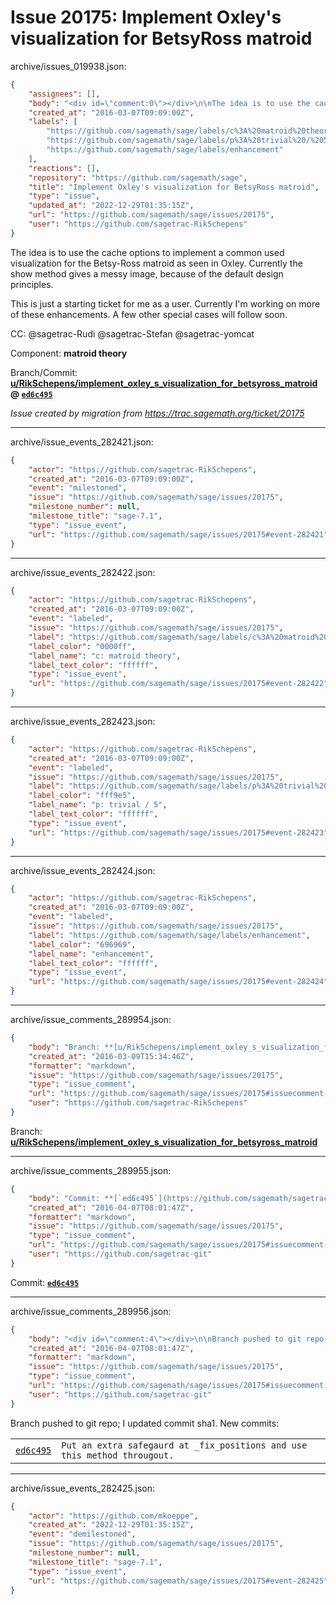 # Issue 20175: Implement Oxley's visualization for BetsyRoss matroid

archive/issues_019938.json:
```json
{
    "assignees": [],
    "body": "<div id=\"comment:0\"></div>\n\nThe idea is to use the cache options to implement a common used visualization for the Betsy-Ross matroid as seen in Oxley. Currently the show method gives a messy image, because of the default design principles.\n\nThis is just a starting ticket for me as a user. Currently I'm working on more of these enhancements. A few other special cases will follow soon.\n\n\nCC:  @sagetrac-Rudi @sagetrac-Stefan @sagetrac-yomcat\n\nComponent: **matroid theory**\n\nBranch/Commit: **[u/RikSchepens/implement_oxley_s_visualization_for_betsyross_matroid](https://github.com/sagemath/sagetrac-mirror/tree/u/RikSchepens/implement_oxley_s_visualization_for_betsyross_matroid) @ [`ed6c495`](https://github.com/sagemath/sagetrac-mirror/commit/ed6c4951b25a662fe18cf4df579d9658cfbabd43)**\n\n_Issue created by migration from https://trac.sagemath.org/ticket/20175_\n\n",
    "created_at": "2016-03-07T09:09:00Z",
    "labels": [
        "https://github.com/sagemath/sage/labels/c%3A%20matroid%20theory",
        "https://github.com/sagemath/sage/labels/p%3A%20trivial%20/%205",
        "https://github.com/sagemath/sage/labels/enhancement"
    ],
    "reactions": [],
    "repository": "https://github.com/sagemath/sage",
    "title": "Implement Oxley's visualization for BetsyRoss matroid",
    "type": "issue",
    "updated_at": "2022-12-29T01:35:15Z",
    "url": "https://github.com/sagemath/sage/issues/20175",
    "user": "https://github.com/sagetrac-RikSchepens"
}
```
<div id="comment:0"></div>

The idea is to use the cache options to implement a common used visualization for the Betsy-Ross matroid as seen in Oxley. Currently the show method gives a messy image, because of the default design principles.

This is just a starting ticket for me as a user. Currently I'm working on more of these enhancements. A few other special cases will follow soon.


CC:  @sagetrac-Rudi @sagetrac-Stefan @sagetrac-yomcat

Component: **matroid theory**

Branch/Commit: **[u/RikSchepens/implement_oxley_s_visualization_for_betsyross_matroid](https://github.com/sagemath/sagetrac-mirror/tree/u/RikSchepens/implement_oxley_s_visualization_for_betsyross_matroid) @ [`ed6c495`](https://github.com/sagemath/sagetrac-mirror/commit/ed6c4951b25a662fe18cf4df579d9658cfbabd43)**

_Issue created by migration from https://trac.sagemath.org/ticket/20175_





---

archive/issue_events_282421.json:
```json
{
    "actor": "https://github.com/sagetrac-RikSchepens",
    "created_at": "2016-03-07T09:09:00Z",
    "event": "milestoned",
    "issue": "https://github.com/sagemath/sage/issues/20175",
    "milestone_number": null,
    "milestone_title": "sage-7.1",
    "type": "issue_event",
    "url": "https://github.com/sagemath/sage/issues/20175#event-282421"
}
```



---

archive/issue_events_282422.json:
```json
{
    "actor": "https://github.com/sagetrac-RikSchepens",
    "created_at": "2016-03-07T09:09:00Z",
    "event": "labeled",
    "issue": "https://github.com/sagemath/sage/issues/20175",
    "label": "https://github.com/sagemath/sage/labels/c%3A%20matroid%20theory",
    "label_color": "0000ff",
    "label_name": "c: matroid theory",
    "label_text_color": "ffffff",
    "type": "issue_event",
    "url": "https://github.com/sagemath/sage/issues/20175#event-282422"
}
```



---

archive/issue_events_282423.json:
```json
{
    "actor": "https://github.com/sagetrac-RikSchepens",
    "created_at": "2016-03-07T09:09:00Z",
    "event": "labeled",
    "issue": "https://github.com/sagemath/sage/issues/20175",
    "label": "https://github.com/sagemath/sage/labels/p%3A%20trivial%20/%205",
    "label_color": "fff9e5",
    "label_name": "p: trivial / 5",
    "label_text_color": "ffffff",
    "type": "issue_event",
    "url": "https://github.com/sagemath/sage/issues/20175#event-282423"
}
```



---

archive/issue_events_282424.json:
```json
{
    "actor": "https://github.com/sagetrac-RikSchepens",
    "created_at": "2016-03-07T09:09:00Z",
    "event": "labeled",
    "issue": "https://github.com/sagemath/sage/issues/20175",
    "label": "https://github.com/sagemath/sage/labels/enhancement",
    "label_color": "696969",
    "label_name": "enhancement",
    "label_text_color": "ffffff",
    "type": "issue_event",
    "url": "https://github.com/sagemath/sage/issues/20175#event-282424"
}
```



---

archive/issue_comments_289954.json:
```json
{
    "body": "Branch: **[u/RikSchepens/implement_oxley_s_visualization_for_betsyross_matroid](https://github.com/sagemath/sagetrac-mirror/tree/u/RikSchepens/implement_oxley_s_visualization_for_betsyross_matroid)**",
    "created_at": "2016-03-09T15:34:46Z",
    "formatter": "markdown",
    "issue": "https://github.com/sagemath/sage/issues/20175",
    "type": "issue_comment",
    "url": "https://github.com/sagemath/sage/issues/20175#issuecomment-289954",
    "user": "https://github.com/sagetrac-RikSchepens"
}
```

Branch: **[u/RikSchepens/implement_oxley_s_visualization_for_betsyross_matroid](https://github.com/sagemath/sagetrac-mirror/tree/u/RikSchepens/implement_oxley_s_visualization_for_betsyross_matroid)**



---

archive/issue_comments_289955.json:
```json
{
    "body": "Commit: **[`ed6c495`](https://github.com/sagemath/sagetrac-mirror/commit/ed6c4951b25a662fe18cf4df579d9658cfbabd43)**",
    "created_at": "2016-04-07T08:01:47Z",
    "formatter": "markdown",
    "issue": "https://github.com/sagemath/sage/issues/20175",
    "type": "issue_comment",
    "url": "https://github.com/sagemath/sage/issues/20175#issuecomment-289955",
    "user": "https://github.com/sagetrac-git"
}
```

Commit: **[`ed6c495`](https://github.com/sagemath/sagetrac-mirror/commit/ed6c4951b25a662fe18cf4df579d9658cfbabd43)**



---

archive/issue_comments_289956.json:
```json
{
    "body": "<div id=\"comment:4\"></div>\n\nBranch pushed to git repo; I updated commit sha1. New commits:\n<table><tr><td><a href=\"https://github.com/sagemath/sagetrac-mirror/commit/ed6c4951b25a662fe18cf4df579d9658cfbabd43\"><code>ed6c495</code></a></td><td><code>Put an extra safegaurd at _fix_positions and use this method througout.</code></td></tr></table>\n",
    "created_at": "2016-04-07T08:01:47Z",
    "formatter": "markdown",
    "issue": "https://github.com/sagemath/sage/issues/20175",
    "type": "issue_comment",
    "url": "https://github.com/sagemath/sage/issues/20175#issuecomment-289956",
    "user": "https://github.com/sagetrac-git"
}
```

<div id="comment:4"></div>

Branch pushed to git repo; I updated commit sha1. New commits:
<table><tr><td><a href="https://github.com/sagemath/sagetrac-mirror/commit/ed6c4951b25a662fe18cf4df579d9658cfbabd43"><code>ed6c495</code></a></td><td><code>Put an extra safegaurd at _fix_positions and use this method througout.</code></td></tr></table>




---

archive/issue_events_282425.json:
```json
{
    "actor": "https://github.com/mkoeppe",
    "created_at": "2022-12-29T01:35:15Z",
    "event": "demilestoned",
    "issue": "https://github.com/sagemath/sage/issues/20175",
    "milestone_number": null,
    "milestone_title": "sage-7.1",
    "type": "issue_event",
    "url": "https://github.com/sagemath/sage/issues/20175#event-282425"
}
```
